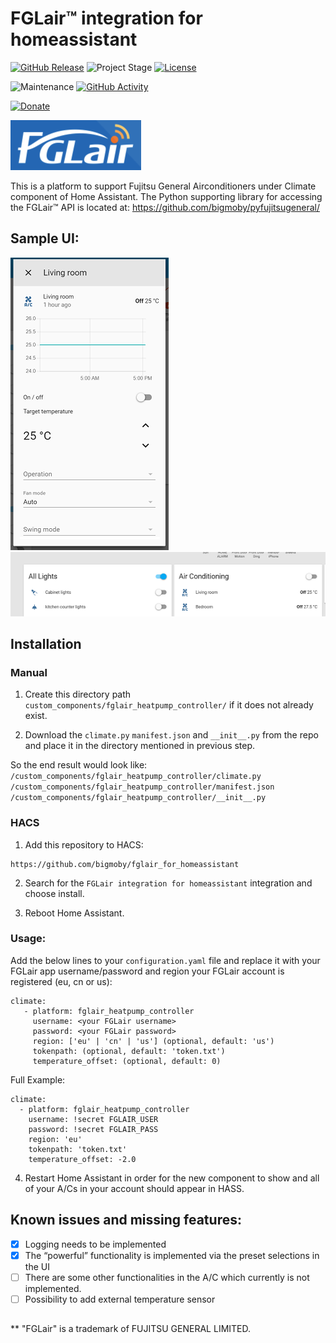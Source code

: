 # FGLair&trade; integration for homeassistant

[![GitHub Release][releases-shield]][releases]
![Project Stage][project-stage-shield]
[![License][license-shield]](LICENSE.md)

![Maintenance][maintenance-shield]
[![GitHub Activity][commits-shield]][commits]

[![Donate](https://img.shields.io/badge/donate-BuyMeCoffee-yellow.svg)](https://www.buymeacoffee.com/bigmoby)

![FGLAIR_LOGO](FGLair_logo.png)

This is a platform to support Fujitsu General Airconditioners under Climate component of Home Assistant. The Python supporting library for accessing the FGLair&trade; API is located at: https://github.com/bigmoby/pyfujitsugeneral/

## Sample UI:

![UI_SCREENSHOT1](Capture.PNG)
![UI_SCREENSHOT2](Capture2.PNG)

## Installation
### Manual

1. Create this directory path `custom_components/fglair_heatpump_controller/` if it does not already exist.

2. Download the `climate.py` `manifest.json` and `__init__.py` from the repo and place it in the  directory mentioned in previous step.

So the end result would look like:
`/custom_components/fglair_heatpump_controller/climate.py`
`/custom_components/fglair_heatpump_controller/manifest.json`
`/custom_components/fglair_heatpump_controller/__init__.py`

### HACS
1. Add this repository to HACS:
```
https://github.com/bigmoby/fglair_for_homeassistant
```

2. Search for the `FGLair integration for homeassistant` integration and choose install.

3. Reboot Home Assistant.

### Usage:

Add the below lines to your `configuration.yaml` file and replace it with your FGLair app username/password and region your FGLair account is registered (eu, cn or us):
```
climate:
   - platform: fglair_heatpump_controller
     username: <your FGLair username>
     password: <your FGLair password>
     region: ['eu' | 'cn' | 'us'] (optional, default: 'us')
     tokenpath: (optional, default: 'token.txt')
     temperature_offset: (optional, default: 0)
```

Full Example:
```
climate:
  - platform: fglair_heatpump_controller
    username: !secret FGLAIR_USER
    password: !secret FGLAIR_PASS
    region: 'eu'
    tokenpath: 'token.txt'
    temperature_offset: -2.0
```

4. Restart Home Assistant in order for the new component to show and all of your A/Cs in your account should appear in HASS.

## Known issues and missing features:

- [X] Logging needs to be implemented
- [X] The “powerful” functionality is implemented via the preset selections in the UI
- [ ] There are some other functionalities in the A/C which currently is not implemented.
- [ ] Possibility to add external temperature sensor

##
** "FGLair" is a trademark of FUJITSU GENERAL LIMITED.

[releases-shield]: https://img.shields.io/github/release/bigmoby/fglair_for_homeassistant.svg
[releases]: https://github.com/bigmoby/fglair_for_homeassistant/releases
[project-stage-shield]: https://img.shields.io/badge/project%20stage-production%20ready-brightgreen.svg
[license-shield]: https://img.shields.io/github/license/bigmoby/fglair_for_homeassistant
[maintenance-shield]: https://img.shields.io/maintenance/yes/2023.svg
[commits-shield]: https://img.shields.io/github/commit-activity/y/bigmoby/fglair_for_homeassistant.svg
[commits]: https://img.shields.io/github/commits/bigmoby/fglair_for_homeassistant
